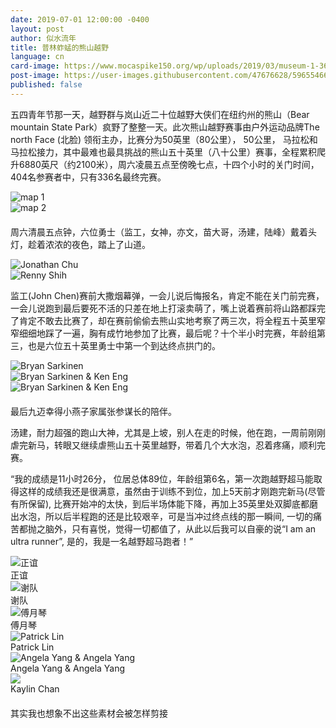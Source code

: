 ```yaml
---
date: 2019-07-01 12:00:00 -0400
layout: post
author: 似水流年
title: 普林蚱蜢的熊山越野
language: cn
card-image: https://www.mocaspike150.org/wp/uploads/2019/03/museum-1-360x240.jpg
post-image: https://user-images.githubusercontent.com/47676628/59655466-fcac0a80-91cc-11e9-91a7-d1fc4bb37feb.jpg
published: false
---
```


<p>五四青年节那一天，越野群与岚山近二十位越野大侠们在纽约州的熊山（Bear mountain State Park）疯野了整整一天。此次熊山越野赛事由户外运动品牌The north Face (北脸) 领衔主办，比赛分为50英里（80公里）， 50公里， 马拉松和马拉松接力，其中最难也最具挑战的熊山五十英里（八十公里）赛事，全程累积爬升6880英尺（约2100米），周六凌晨五点至傍晚七点，十四个小时的关门时间，404名参赛者中，只有336名最终完赛。</p>
<div class="container-fluid">
<div class="row">
<div class="col-sm-6" style="padding-left: 0;">
<div class="imgcard"><img src="https://user-images.githubusercontent.com/47676628/59655215-2dd80b00-91cc-11e9-8d56-cd2a33edbe3e.jpg" alt="map 1" class=" size-full wp-image-160"></div>
</div>
<div class="col-sm-6" style="padding-left: 0;">
<div class="imgcard"><img src="https://user-images.githubusercontent.com/47676628/59655541-439a0000-91cd-11e9-970d-74161b943a60.jpg" alt="map 2" class="size-full wp-image-160"></div>
</div>
</div>
</div>
<p style="margin-top: 20px;">周六清晨五点钟，六位勇士（监工，女神，亦文，苗大哥，汤建，陆峰）戴着头灯，趁着浓浓的夜色，踏上了山道。</p>
<div class="container-fluid">
<div class="row">
<div class="col-sm-6" style="padding-left: 0;">
<div class="imgcard"><img src="https://user-images.githubusercontent.com/47676628/59655215-2dd80b00-91cc-11e9-8d56-cd2a33edbe3e.jpg" alt="Jonathan Chu" class=" size-full wp-image-160"></div>
</div>
<div class="col-sm-6" style="padding-left: 0;">
<div class="imgcard"><img src="https://user-images.githubusercontent.com/47676628/59655229-36c8dc80-91cc-11e9-831d-b8910992d838.jpg" alt="Renny Shih" class="size-full wp-image-160"></div>
</div>
</div>
</div>
<p>监工(John Chen)赛前大撒烟幕弹，一会儿说后悔报名，肯定不能在关门前完赛，一会儿说跑到最后要死不活的只差在地上打滚卖萌了，嘴上说着赛前将山路都踩完了肯定不敢去比赛了，却在赛前偷偷去熊山实地考察了两三次，将全程五十英里窄窄细细地踩了一遍，胸有成竹地参加了比赛，最后呢？十个半小时完赛，年龄组第三，也是六位五十英里勇士中第一个到达终点拱门的。</p>
<div class="container-fluid">
<div class="row">
<div class="col-sm-6" style="padding-left: 0;">
<div class="imgcard"><img src="https://user-images.githubusercontent.com/47676628/59655524-35e47a80-91cd-11e9-8036-ca6de0dbe1a8.jpg" alt="Bryan Sarkinen" class=" size-full wp-image-160"></div>
</div>
<div class="col-sm-6" style="padding-left: 0;">
<div class="imgcard"><img src="https://user-images.githubusercontent.com/47676628/59655514-2ebd6c80-91cd-11e9-8e4a-08db0a378828.jpg" alt="Bryan Sarkinen &amp; Ken Eng" class="size-full wp-image-160"></div>
</div>
<div class="col-sm-6" style="padding-left: 0;">
<div class="imgcard"><img src="https://user-images.githubusercontent.com/47676628/59655506-2a914f00-91cd-11e9-9ac6-ad5cbc8d8fd9.jpg" alt="Bryan Sarkinen &amp; Ken Eng" class="size-full wp-image-160"></div>
</div>
</div>
</div>
<p style="margin-top: 20px;">最后九迈幸得小燕子家属张参谋长的陪伴。</p>
<p>汤建，耐力超强的跑山大神，尤其是上坡，别人在走的时候，他在跑，一周前刚刚虐完新马，转眼又继续虐熊山五十英里越野，带着几个大水泡，忍着疼痛，顺利完赛。</p>
<p> “我的成绩是11小时26分， 位居总体89位，年龄组第6名，第一次跑越野超马能取得这样的成绩我还是很满意，虽然由于训练不到位，加上5天前才刚跑完新马(尽管有所保留), 比赛开始冲的太快，到后半场体能下降，再加上35英里处双脚底都磨出水泡，所以后半程跑的还是比较艰辛，可是当冲过终点线的那一瞬间, 一切的痛苦都抛之脑外，只有喜悦，觉得一切都值了，从此以后我可以自豪的说“I am an ultra runner”, 是的，我是一名越野超马跑者！”</p>
<div class="container-fluid">
<div class="row">
<div class="col-sm-6" style="padding-left: 0;">
<div class="imgcard"><img src="https://user-images.githubusercontent.com/46349226/54958426-07d3ff00-4f2c-11e9-9a6f-678680e81272.jpg" alt="正谊 " class=" size-full wp-image-160"></div>
<div class="imgcaption">正谊</div>
</div>
<div class="col-sm-6" style="padding-left: 0;">
<div class="imgcard"><img src="https://user-images.githubusercontent.com/46349226/54958428-07d3ff00-4f2c-11e9-931d-849b1d6e8f17.jpg" alt="谢队" class=" size-full wp-image-160"></div>
<div class="imgcaption">谢队</div>
</div>
</div>
<div class="row">
<div class="col-sm-6" style="padding-left: 0;">
<div class="imgcard"><img src="https://user-images.githubusercontent.com/46349226/54958429-086c9580-4f2c-11e9-978a-c6fcb5cc977e.jpg" alt="傅月琴" class=" size-full wp-image-160"></div>
<div class="imgcaption">傅月琴</div>
</div>
<div class="col-sm-6" style="padding-left: 0;">
<div class="imgcard"><img src="https://user-images.githubusercontent.com/46349226/54958427-07d3ff00-4f2c-11e9-80cf-46b835e7ac0c.jpg" alt="Patrick Lin" class=" size-full wp-image-160"></div>
<div class="imgcaption">Patrick Lin</div>
</div>
</div>
<div class="row">
<div class="col-sm-6" style="padding-left: 0;">
<div class="imgcard"><img src="https://user-images.githubusercontent.com/46349226/54958238-795f7d80-4f2b-11e9-992c-be36dee8dc29.jpg" alt="Angela Yang &amp; Angela Yang" class=" size-full wp-image-160"></div>
<div class="imgcaption">Angela Yang &amp; Angela Yang</div>
</div>
<div class="col-sm-6" style="padding-left: 0;">
<div class="imgcard"><img src="https://user-images.githubusercontent.com/46349226/54956113-91340300-4f25-11e9-8cb3-c3cfb119fc20.jpg"></div>
<div class="imgcaption">Kaylin Chan</div>
</div>
</div>
</div>
<p style="margin-top: 20px;">其实我也想象不出这些素材会被怎样剪接
